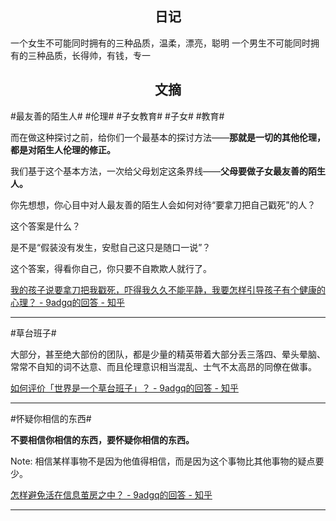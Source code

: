 ## <center>日记</center>

一个女生不可能同时拥有的三种品质，温柔，漂亮，聪明
一个男生不可能同时拥有的三种品质，长得帅，有钱，专一


## <center>文摘</center>

#最友善的陌生人# #伦理# #子女教育# #子女# #教育#

而在做这种探讨之前，给你们一个最基本的探讨方法——**那就是一切的其他伦理，都是对陌生人伦理的修正。**

我们基于这个基本方法，一次给父母划定这条界线——**父母要做子女最友善的陌生人。**


你先想想，你心目中对人最友善的陌生人会如何对待“要拿刀把自己戳死”的人？

这个答案是什么？

是不是“假装没有发生，安慰自己这只是随口一说”？

这个答案，得看你自己，你只要不自欺欺人就行了。

[我的孩子说要拿刀把我戳死，吓得我久久不能平静，我要怎样引导孩子有个健康的心理？ - 9adgq的回答 - 知乎](https://www.zhihu.com/question/481836166/answer/2155711537)

---

#草台班子#

大部分，甚至绝大部份的团队，都是少量的精英带着大部分丢三落四、晕头晕脑、常常不自知的词不达意、而且伦理意识相当混乱、士气不太高昂的同僚在做事。

[如何评价「世界是一个草台班子」？ - 9adgq的回答 - 知乎](https://www.zhihu.com/question/589964007/answer/3250185869)


---

#怀疑你相信的东西#

**不要相信你相信的东西，要怀疑你相信的东西。**

Note:
  相信某样事物不是因为他值得相信，而是因为这个事物比其他事物的疑点要少。

[怎样避免活在信息茧房之中？ - 9adgq的回答 - 知乎](https://www.zhihu.com/question/493477576/answer/2467876283)

---

